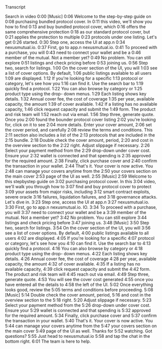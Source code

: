 Transcript


Search in video
0:00
[Music]
0:06
Welcome to the step-by-step guide on
0:08
purchasing bundled protocol cover. In
0:11
this video, we'll show you how to find
0:13
and buy bundled protocol cover, which
0:16
offers the same comprehensive protection
0:18
as our standard protocol cover, but
0:21
applies the protection to multiple
0:23
protocols under one listing. Let's get
0:26
started.
0:30
Step one, access the UI at app.n
0:34
nexusmutual.io.
0:37
First, go to app.n nexusmutual.io.
0:41
To proceed with a purchase, you will
0:43
need to connect your wallet and be a
0:46
member of the mutual. Not a member yet?
0:49
No problem. You can still explore
0:51
listings and check pricing before
0:53
joining us.
0:56
Step two, search for listings.
1:00
On the cover section of the UI, you will
1:03
see a list of cover options. By default,
1:06
public listings available to all users
1:09
are displayed.
1:12
If you're looking for a specific
1:13
protocol or category, let's see how you
1:16
can find it. Use the search bar to
1:19
quickly find a protocol.
1:22
You can also browse by category or
1:25
product type using the drop- down menus.
1:29
Each listing shows key details.
1:32
Annual cover fee, the cost of coverage
1:35
per year, available capacity, the amount
1:39
of cover available.
1:42
If a listing has no available capacity,
1:46
click request capacity and submit the
1:49
form. The product and risk team will
1:52
reach out via email.
1:56
Step three, generate quote. Once you
2:00
found the bounder protocol cover listing
2:02
you're looking for, click on it to see
2:04
more details. Enter your cover amount,
2:06
set the cover period, and carefully
2:08
review the terms and conditions. This
2:11
section also includes a list of the
2:13
protocols that are included in the
2:15
bundle.
2:18
Double check the cover amount, period,
2:20
and cost in the overview section to the
2:22
right. Adjust slippage if necessary.
2:26
Select your payment method from the
2:29
drop-down under cover cost. Ensure your
2:32
wallet is connected and that spending is
2:35
approved for the required amount.
2:38
Finally, click purchase cover and
2:40
confirm the transaction in your wallet.
2:44
That's it. Your cover is now active. You
2:48
can manage your covers anytime from the
2:50
your covers section on the main cover
2:53
page of the UI as well.
2:55
[Music]
2:59
Welcome to this stepbystep guide on
3:02
purchasing protocol cover. In this
3:04
video, we'll walk you through how to
3:07
find and buy protocol cover to protect
3:09
your assets from major risks, including
3:12
smart contract exploits, severe oracle
3:16
failures, liquidation failures, and
3:18
governance attacks. Let's dive in.
3:23
Step one, access the UI at app.n
3:27
nexusmutual.io.
3:30
First, go to app.n nexusmutual.io. IO.
3:34
To proceed with a purchase, you will
3:37
need to connect your wallet and be a
3:39
member of the mutual. Not a member yet?
3:42
No problem. You can still explore
3:44
listings and check pricing before
3:47
joining us.
3:48
[Music]
3:50
Step two, search for listings.
3:54
On the cover section of the UI, you will
3:56
see a list of cover options. By default,
4:00
public listings available to all users
4:02
are displayed.
4:05
If you're looking for a specific
4:07
protocol or category, let's see how you
4:10
can find it. Use the search bar to
4:13
quickly find a protocol.
4:16
You can also browse by category or
4:18
product type using the drop- down menus.
4:22
Each listing shows key details.
4:26
Annual cover fee, the cost of coverage
4:28
per year, available capacity, the amount
4:32
of cover available.
4:35
If a listing has no available capacity,
4:39
click request capacity and submit the
4:42
form. The product and risk team will
4:45
reach out via email.
4:49
Step three, generate quote.
4:53
You will see the cover cost generated
4:55
once you have entered all the details to
4:58
the left of the UI.
5:02
Once everything looks good, review the
5:05
terms and conditions before proceeding.
5:08
[Music]
5:14
Double check the cover amount, period,
5:16
and cost in the overview section to the
5:18
right.
5:20
Adjust slippage if necessary.
5:23
Select your payment method from the
5:26
drop-down under cover cost. Ensure your
5:29
wallet is connected and that spending is
5:32
approved for the required amount.
5:34
Finally, click purchase cover and
5:37
confirm the transaction in your wallet.
5:40
That's it. Your cover is now active. You
5:44
can manage your covers anytime from the
5:47
your covers section on the main cover
5:49
page of the UI as well. Thanks for
5:52
watching. Got questions?
5:55
Just head to nexusmutual.io
5:58
and tap the chat in the bottom right.
6:01
The team is here to help.